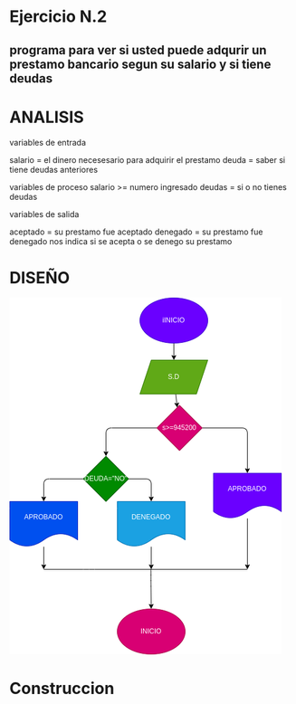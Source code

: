 # Ejercicio N.2
## programa para ver si usted puede adqurir un prestamo bancario segun su salario y si tiene deudas

# ANALISIS

variables de entrada

salario = el dinero necesesario para adquirir el prestamo
deuda = saber si tiene deudas anteriores

variables de proceso
salario >= numero ingresado
deudas = si o no tienes deudas

variables de salida

aceptado = su prestamo fue aceptado
denegado = su prestamo fue denegado
nos indica si se acepta o se denego su prestamo

# DISEÑO

![Diagrama de flujo](diagrama.png "diagrama de flujo")

# Construccion